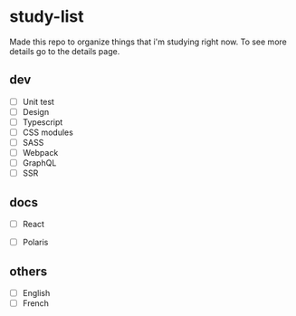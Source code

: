# study-list
Made this repo to organize things that i'm studying right now. To see more details go to the details page.

## dev
- [ ] Unit test
- [ ] Design
- [ ] Typescript
- [ ] CSS modules
- [ ] SASS
- [ ] Webpack
- [ ] GraphQL
- [ ] SSR

## docs
- [ ] React
- [ ] Polaris


## others
- [ ] English
- [ ] French
